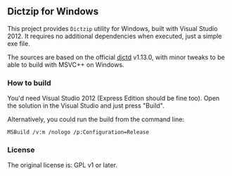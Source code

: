 ## Dictzip for Windows

This project provides `Dictzip` utility for Windows, built with Visual Studio 2012.
It requires no additional dependencies when executed, just a simple exe file.

The sources are based on the official [dictd](http://sourceforge.net/projects/dict/) v1.13.0,
with minor tweaks to be able to build with MSVC++ on Windows.

### How to build

You'd need Visual Studio 2012 (Express Edition should be fine too). Open the solution in the
Visual Studio and just press "Build".

Alternatively, you could run the build from the command line:

    MSBuild /v:m /nologo /p:Configuration=Release

### License

The original license is: GPL v1 or later.
